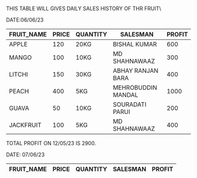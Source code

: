 THIS TABLE WILL GIVES  DAILY SALES HISTORY OF THR FRUIT\

DATE:06/06/23

|  FRUIT_NAME 	|  PRICE 	| QUANTITY| SALESMAN | PROFIT
|---	|---|--- |---|--- |
|  APPLE 	|  120 	| 20KG|BISHAL KUMAR|600|
|   	MANGO|   100	|10KG|MD SHAHNAWAAZ |300|
|   LITCHI	|  150 	|30KG|ABHAY RANJAN BARA| 400|
|  PEACH 	|   400	|5KG|MEHROBUDDIN MANDAL|1000|
|   GUAVA	|   50	|10KG|SOURADATI PARUI|200|
|   JACKFRUIT	|   100	|5KG|MD SHAHNAWAAZ| 400|



TOTAL PROFIT ON 12/05/23 IS 2900.

DATE: 07/06/23

|  FRUIT_NAME 	|  PRICE 	| QUANTITY| SALESMAN | PROFIT
|---	|---|--- |---|--- |
